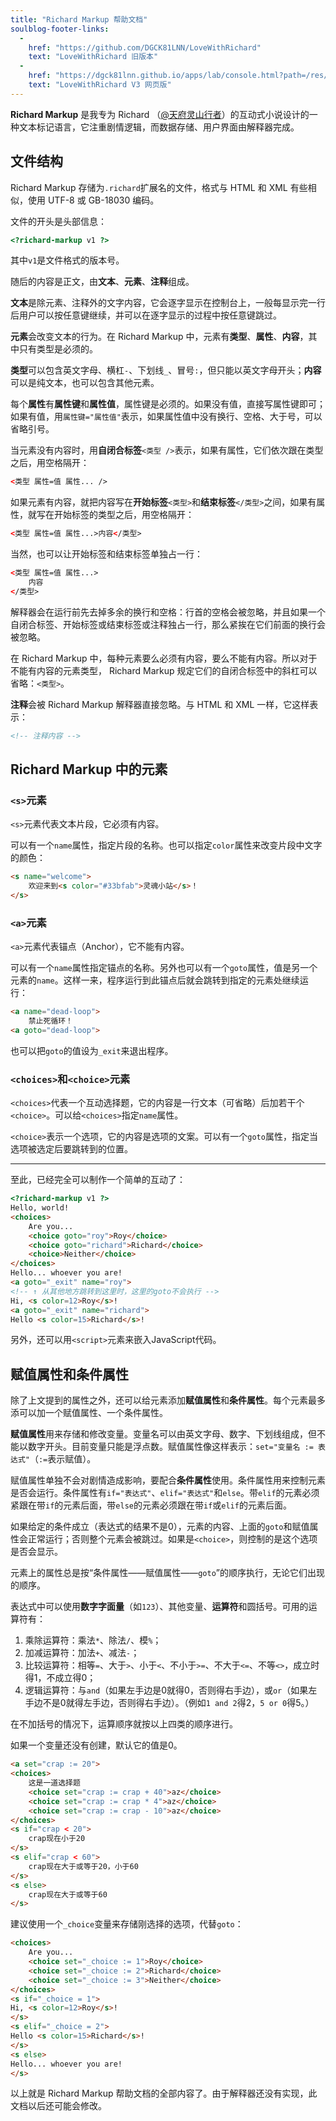 ```yaml
---
title: "Richard Markup 帮助文档"
soulblog-footer-links:
  -
    href: "https://github.com/DGCK81LNN/LoveWithRichard"
    text: "LoveWithRichard 旧版本"
  -
    href: "https://dgck81lnn.github.io/apps/lab/console.html?path=/res/down/SoulLC/LoveWithRichard.soullc.mjs"
    text: "LoveWithRichard V3 网页版"
---
```


**Richard Markup** 是我专为 Richard （[@天府灵山行者](https://space.bilibili.com/300711293)）的互动式小说设计的一种文本标记语言，它注重剧情逻辑，而数据存储、用户界面由解释器完成。

## 文件结构

Richard Markup 存储为`.richard`扩展名的文件，格式与 HTML 和 XML 有些相似，使用 UTF-8 或 GB-18030 编码。

文件的开头是头部信息：
```html
<?richard-markup v1 ?>
```
其中`v1`是文件格式的版本号。

随后的内容是正文，由**文本**、**元素**、**注释**组成。

**文本**是除元素、注释外的文字内容，它会逐字显示在控制台上，一般每显示完一行后用户可以按任意键继续，并可以在逐字显示的过程中按任意键跳过。

**元素**会改变文本的行为。在 Richard Markup 中，元素有**类型**、**属性**、**内容**，其中只有类型是必须的。

**类型**可以包含英文字母、横杠`-`、下划线`_`、冒号`:`，但只能以英文字母开头；**内容**可以是纯文本，也可以包含其他元素。

每个**属性**有**属性键**和**属性值**，属性键是必须的。如果没有值，直接写属性键即可；如果有值，用`属性键="属性值"`表示，如果属性值中没有换行、空格、大于号，可以省略引号。

当元素没有内容时，用**自闭合标签**`<类型 />`表示，如果有属性，它们依次跟在类型之后，用空格隔开：
```html
<类型 属性=值 属性... />
```
如果元素有内容，就把内容写在**开始标签**`<类型>`和**结束标签**`</类型>`之间，如果有属性，就写在开始标签的类型之后，用空格隔开：
```html
<类型 属性=值 属性...>内容</类型>
```
当然，也可以让开始标签和结束标签单独占一行：
```html
<类型 属性=值 属性...>
    内容
</类型>
```
解释器会在运行前先去掉多余的换行和空格：行首的空格会被忽略，并且如果一个自闭合标签、开始标签或结束标签或注释独占一行，那么紧挨在它们前面的换行会被忽略。

在 Richard Markup 中，每种元素要么必须有内容，要么不能有内容。所以对于不能有内容的元素类型， Richard Markup 规定它们的自闭合标签中的斜杠可以省略：`<类型>`。

**注释**会被 Richard Markup 解释器直接忽略。与 HTML 和 XML 一样，它这样表示：
```html
<!-- 注释内容 -->
```

## Richard Markup 中的元素

### `<s>`元素

`<s>`元素代表文本片段，它必须有内容。

可以有一个`name`属性，指定片段的名称。也可以指定`color`属性来改变片段中文字的颜色：

```html
<s name="welcome">
    欢迎来到<s color="#33bfab">灵魂小站</s>！
</s>
```

### `<a>`元素

`<a>`元素代表锚点（Anchor），它不能有内容。

可以有一个`name`属性指定锚点的名称。另外也可以有一个`goto`属性，值是另一个元素的`name`。这样一来，程序运行到此锚点后就会跳转到指定的元素处继续运行：

```html
<a name="dead-loop">
    禁止死循环！
<a goto="dead-loop">
```

也可以把`goto`的值设为`_exit`来退出程序。

### `<choices>`和`<choice>`元素

`<choices>`代表一个互动选择题，它的内容是一行文本（可省略）后加若干个`<choice>`。可以给`<choices>`指定`name`属性。

`<choice>`表示一个选项，它的内容是选项的文案。可以有一个`goto`属性，指定当选项被选定后要跳转到的位置。

----

至此，已经完全可以制作一个简单的互动了：
```html
<?richard-markup v1 ?>
Hello, world!
<choices>
    Are you...
    <choice goto="roy">Roy</choice>
    <choice goto="richard">Richard</choice>
    <choice>Neither</choice>
</choices>
Hello... whoever you are!
<a goto="_exit" name="roy">
<!-- ↑ 从其他地方跳转到这里时，这里的goto不会执行 -->
Hi, <s color=12>Roy</s>!
<a goto="_exit" name="richard">
Hello <s color=15>Richard</s>!
```

另外，还可以用`<script>`元素来嵌入JavaScript代码。

## 赋值属性和条件属性

除了上文提到的属性之外，还可以给元素添加**赋值属性**和**条件属性**。每个元素最多添可以加一个赋值属性、一个条件属性。

**赋值属性**用来存储和修改变量。变量名可以由英文字母、数字、下划线组成，但不能以数字开头。目前变量只能是浮点数。赋值属性像这样表示：`set="变量名 := 表达式"`（`:=`表示赋值）。

赋值属性单独不会对剧情造成影响，要配合**条件属性**使用。条件属性用来控制元素是否会运行。条件属性有`if="表达式"`、`elif="表达式"`和`else`。带`elif`的元素必须紧跟在带`if`的元素后面，带`else`的元素必须跟在带`if`或`elif`的元素后面。

如果给定的条件成立（表达式的结果不是0），元素的内容、上面的`goto`和赋值属性会正常运行；否则整个元素会被跳过。如果是`<choice>`，则控制的是这个选项是否会显示。

元素上的属性总是按“条件属性——赋值属性——`goto`”的顺序执行，无论它们出现的顺序。

表达式中可以使用**数字字面量**（如`123`）、其他变量、**运算符**和圆括号。可用的运算符有：

1. 乘除运算符：乘法`*`、除法`/`、模`%`；
2. 加减运算符：加法`+`、减法`-`；
3. 比较运算符：相等`=`、大于`>`、小于`<`、不小于`>=`、不大于`<=`、不等`<>`，成立时得1，不成立得0；
4. 逻辑运算符：与`and`（如果左手边是0就得0，否则得右手边），或`or`（如果左手边不是0就得左手边，否则得右手边）。（例如`1 and 2`得2，`5 or 0`得5。）

在不加括号的情况下，运算顺序就按以上四类的顺序进行。

如果一个变量还没有创建，默认它的值是0。

```html
<a set="crap := 20">
<choices>
    这是一道选择题
    <choice set="crap := crap + 40">az</choice>
    <choice set="crap := crap * 4">az</choice>
    <choice set="crap := crap - 10">az</choice>
</choices>
<s if="crap < 20">
    crap现在小于20
</s>
<s elif="crap < 60">
    crap现在大于或等于20，小于60
</s>
<s else>
    crap现在大于或等于60
</s>
```

建议使用一个`_choice`变量来存储刚选择的选项，代替`goto`：

```html
<choices>
    Are you...
    <choice set="_choice := 1">Roy</choice>
    <choice set="_choice := 2">Richard</choice>
    <choice set="_choice := 3">Neither</choice>
</choices>
<s if="_choice = 1">
Hi, <s color=12>Roy</s>!
</s>
<s elif="_choice = 2">
Hello <s color=15>Richard</s>!
</s>
<s else>
Hello... whoever you are!
</s>
```

以上就是 Richard Markup 帮助文档的全部内容了。由于解释器还没有实现，此文档以后还可能会修改。
